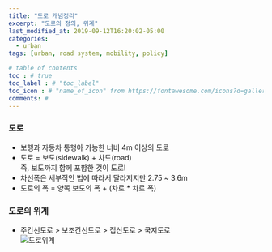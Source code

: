```yaml
---
title: "도로 개념정리"
excerpt: "도로의 정의, 위계"
last_modified_at: 2019-09-12T16:20:02-05:00
categories:
  - urban
tags: [urban, road system, mobility, policy]

# table of contents
toc : # true
toc_label : # "toc_label"
toc_icon : # "name_of_icon" from https://fontawesome.com/icons?d=gallery&s=solid&m=free
comments: #
---
```


### 도로
- 보행과 자동차 통행아 가능한 너비 4m 이상의 도로
- 도로 = 보도(sidewalk) + 차도(road)    
즉, 보도까지 함께 포함한 것이 도로!  
- 차선폭은 세부적인 법에 따라서 달라지지만 2.75 ~ 3.6m
- 도로의 폭 = 양쪽 보도의 폭 + (차로 * 차로 폭)

### 도로의 위계
- 주간선도로 > 보조간선도로 > 집산도로 > 국지도로  
![도로위계](http://www.itfind.or.kr/Data2000/etri/98/RR98-KET05139/19-2.gif)
